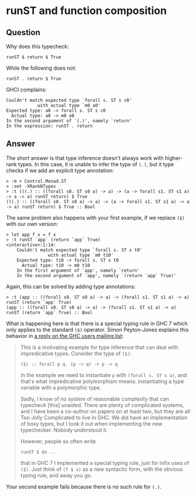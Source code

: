 
# runST and function composition

## Question
      
Why does this typecheck:

    runST $ return $ True
    

While the following does not:

    runST . return $ True
    

GHCI complains:

    Couldn't match expected type `forall s. ST s c0'
                with actual type `m0 a0'
    Expected type: a0 -> forall s. ST s c0
      Actual type: a0 -> m0 a0
    In the second argument of `(.)', namely `return'
    In the expression: runST . return
## Answer
      
The short answer is that type inference doesn't always work with higher-rank types. In this case, it is unable to infer the type of `(.)`, but it type checks if we add an explicit type annotation:

    > :m + Control.Monad.ST
    > :set -XRankNTypes
    > :t (((.) :: ((forall s0. ST s0 a) -> a) -> (a -> forall s1. ST s1 a) -> a -> a) runST return) $ True
    (((.) :: ((forall s0. ST s0 a) -> a) -> (a -> forall s1. ST s1 a) -> a -> a) runST return) $ True :: Bool
    

The same problem also happens with your first example, if we replace `($)` with our own version:

    > let app f x = f x
    > :t runST `app` (return `app` True)
    <interactive>:1:14:
        Couldn't match expected type `forall s. ST s t0'
                    with actual type `m0 t10'
        Expected type: t10 -> forall s. ST s t0
          Actual type: t10 -> m0 t10
        In the first argument of `app', namely `return'
        In the second argument of `app', namely `(return `app` True)'
    

Again, this can be solved by adding type annotations:

    > :t (app :: ((forall s0. ST s0 a) -> a) -> (forall s1. ST s1 a) -> a) runST (return `app` True)
    (app :: ((forall s0. ST s0 a) -> a) -> (forall s1. ST s1 a) -> a) runST (return `app` True) :: Bool
    

What is happening here is that there is a special typing rule in GHC 7 which only applies to the standard `($)` operator. Simon Peyton-Jones explains this behavior in [a reply on the GHC users mailing list](http://www.mail-archive.com/glasgow-haskell-users@haskell.org/msg18923.html):

> This is a motivating example for type inference that can deal with impredicative types. Consider the type of `($)`:
> 
>     ($) :: forall p q. (p -> q) -> p -> q
>     
> 
> In the example we need to instantiate `p` with `(forall s. ST s a)`, and that's what impredicative polymorphism means: instantiating a type variable with a polymorphic type.
> 
> Sadly, I know of no system of reasonable complexity that can typecheck \[this\] unaided. There are plenty of complicated systems, and I have been a co-author on papers on at least two, but they are all Too Jolly Complicated to live in GHC. We did have an implementation of boxy types, but I took it out when implementing the new typechecker. Nobody understood it.
> 
> However, people so often write
> 
>     runST $ do ... 
>     
> 
> that in GHC 7 I implemented a special typing rule, just for infix uses of `($)`. Just think of `(f $ x)` as a new syntactic form, with the obvious typing rule, and away you go.

Your second example fails because there is no such rule for `(.)`.
    